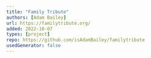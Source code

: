 ```yaml
---
title: "Family Tribute"
authors: [Adam Bailey]
url: https://familytribute.org/
added: 2022-10-07
types: [project]
repo: https://github.com/isAdamBailey/familytribute
usedGenerator: false
---
```

